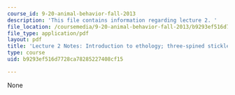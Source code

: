 ```yaml
---
course_id: 9-20-animal-behavior-fall-2013
description: 'This file contains information regarding lecture 2. '
file_location: /coursemedia/9-20-animal-behavior-fall-2013/b9293ef516d7728ca78285227408cf15_MIT9_20F13_Lec2.pdf
file_type: application/pdf
layout: pdf
title: 'Lecture 2 Notes: Introduction to ethology; three-spined stickleback fish'
type: course
uid: b9293ef516d7728ca78285227408cf15

---
```

None